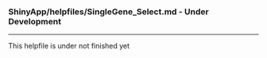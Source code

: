 ### ShinyApp/helpfiles/SingleGene_Select.md - Under Development

***

This helpfile is under not finished yet

